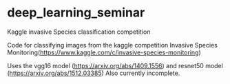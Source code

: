 # deep_learning_seminar
Kaggle invasive Species classification competition

Code for classifying images from the kaggle competition Invasive Species Monitoring(https://www.kaggle.com/c/invasive-species-monitoring)

Uses the vgg16 model (https://arxiv.org/abs/1409.1556) and resnet50 model (https://arxiv.org/abs/1512.03385)
Also currently incomplete.

